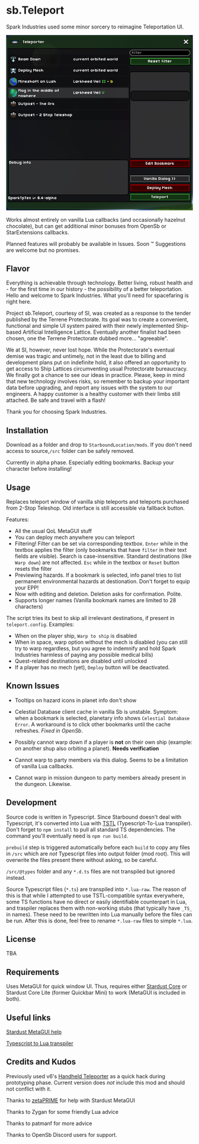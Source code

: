 # sb.Teleport

Spark Industries used some minor sorcery to reimagine Teleportation UI.

![UI preview](./preview.png)

Works almost entirely on vanilla Lua callbacks (and occasionally hazelnut chocolate), but can get additional minor bonuses from OpenSb or StarExtensions callbacks.

Planned features will probably be available in Issues. Soon :tm: Suggestions are welcome but no promises.

## Flavor

Everything is achievable through technology. Better living, robust health and - for the first time in our history - the possibility of a better teleportation. Hello and welcome to Spark Industries. What you'll need for spacefaring is right here.

Project sb.Teleport, courtesy of SI, was created as a response to the tender published by the Terrene Protectorate. Its goal was to create a convenient, functional and simple UI system paired with their newly implemented Ship-based Artificial Intelligence Lattice. Eventually another finalist had been chosen, one the Terrene Protectorate dubbed more... "agreeable".

We at SI, however, never lost hope. While the Protectorate's eventual demise was tragic and untimely, not in the least due to billing and development plans put on indefinite hold, it also offered an opportunity to get access to Ship Lattices circumventing usual Protectorate bureaucracy. We finally got a chance to see our ideas in practice. Please, keep in mind that new technology involves risks, so remember to backup your important data before upgrading, and report any issues with the system to our engineers. A happy customer is a healthy customer with their limbs still attached. Be safe and travel with a flash!

Thank you for choosing Spark Industries.

## Installation

Download as a folder and drop to `StarboundLocation/mods`. If you don't need access to source,`/src` folder can be safely removed.

Currently in alpha phase. Especially editing bookmarks. Backup your character before installing!

## Usage

Replaces teleport window of vanilla ship teleports and teleports purchased from 2-Stop Teleshop. Old interface is still accessible via fallback button.

Features:

- All the usual QoL MetaGUI stuff
- You can deploy mech anywhere you can teleport
- Filtering! Filter can be set via corresponding textbox. `Enter` while in the textbox applies the filter (only bookmarks that have `filter` in their text fields are visible). Search is case-insensitive. Standard destinations (like `Warp down`) are not affected. `Esc` while in the textbox or `Reset` button resets the filter
- Previewing hazards. If a bookmark is selected, info panel tries to list permanent environmental hazards at destionation. Don't forget to equip your EPP!
- Now with editing and deletion. Deletion asks for confirmation. Polite.
- Supports longer names (Vanilla bookmark names are limited to 28 characters)

The script tries its best to skip all irrelevant destinations, if present in `teleport.config`. Examples:

- When on the player ship, `Warp to ship` is disabled
- When in space, warp option without the mech is disabled (you can still try to warp regardless, but you agree to indemnify and hold Spark Industries harmless of paying any possible medical bills)
- Quest-related destinations are disabled until unlocked
- If a player has no mech (yet), `Deploy` button will be deactivated.

## Known Issues

- Tooltips on hazard icons in planet info don't show
- Celestial Database client cache in vanilla Sb is unstable. Symptom: when a bookmark is selected, planetary info shows `Celestial Database Error`. A workaround is to click other bookmarks until the cache refreshes. *Fixed in OpenSb*.

- Possibly cannot warp down if a player is **not** on their own ship (example: on another shup also orbiting a planet). **Needs verification**
- Cannot warp to party members via this dialog. Seems to be a limitation of vanilla Lua callbacks.
- Cannot warp in mission dungeon to party members already present in the dungeon. Likewise.

## Development

Source code is written in Typescript. Since Starbound doesn't deal with Typescript, it's converted into Lua with [TSTL](https://typescripttolua.github.io/) (Typescript-To-Lua transpiler). Don't forget to `npm install` to pull all standard TS dependencies. The command you'll eventually need is `npm run build`.

`prebuild` step is triggered automatically before each `build` to copy any files in `/src` which are _not_ Typescript files into output folder (mod root). This will overwrite the files present there without asking, so be careful.

`/src/@types` folder and any `*.d.ts` files are not transpiled but ignored instead.

Source Typescript files (`*.ts`) are transpiled into `*.lua-raw`. The reason of this is that while I attempted to use TSTL-compatible syntax everywhere, some TS functions have no direct or easily identifiable counterpart in Lua, and traspiler replaces them with non-working stubs (that typically have `_TS_` in names). These need to be rewritten into Lua manually before the files can be run. After this is done, feel free to rename `*.lua-raw` files to simple `*.lua`.

## License

TBA

## Requirements

Uses MetaGUI for quick window UI. Thus, requires either [Stardust Core](https://github.com/zetaPRIME/sb.StardustSuite) or Stardust Core Lite (former Quickbar Mini) to work (MetaGUI is included in both).

## Useful links

[Stardust MetaGUI help](https://github.com/zetaPRIME/sb.StardustSuite/tree/master/StardustLib/sys/metagui)

[Typescript to Lua transpiler](https://typescripttolua.github.io/docs/getting-started)

## Credits and Kudos

Previously used v6's [Handheld Teleporter](https://steamcommunity.com/workshop/filedetails/?id=751199367) as a quick hack during prototyping phase. Current version does *not* include this mod and should not conflict with it.

Thanks to [zetaPRIME](https://github.com/zetaPRIME) for help with Stardust MetaGUI

Thanks to Zygan for some friendly Lua advice

Thanks to patmanf for more advice

Thanks to OpenSb Discord users for support.